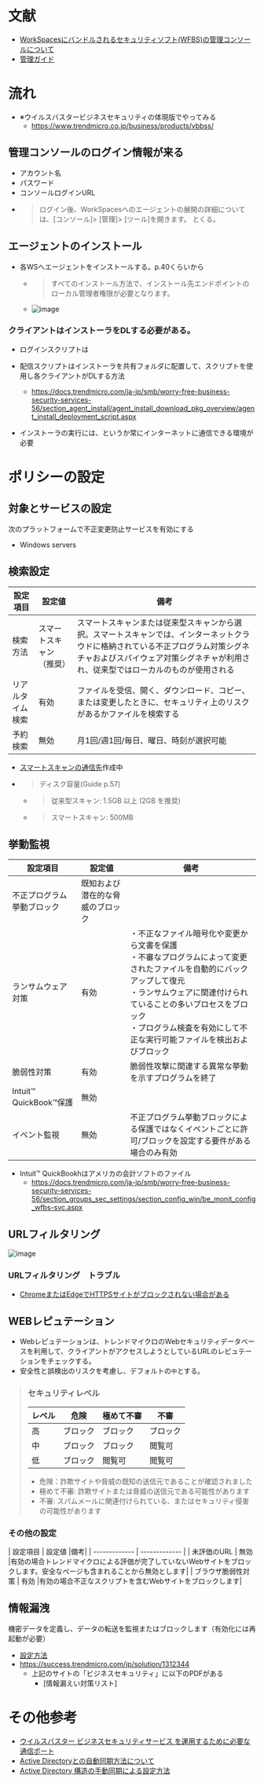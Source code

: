 # 文献
- [WorkSpacesにバンドルされるセキュリティソフト(WFBS)の管理コンソールについて](https://blog.serverworks.co.jp/tech/2020/04/30/workspaces-wfbs/)
- [管理ガイド](https://files.trendmicro.com/jp/ucmodule/vbbiz/100/biz10_ag_r1.pdf)

# 流れ
- ※ウイルスバスタービジネスセキュリティの体現版でやってみる
  - https://www.trendmicro.co.jp/business/products/vbbss/
  
## 管理コンソールのログイン情報が来る
- アカウント名
- パスワード
- コンソールログインURL
- >ログイン後、WorkSpacesへのエージェントの展開の詳細については、[コンソール]> [管理]> [ツール]を開きます。
とくる。

## エージェントのインストール
- 各WSへエージェントをインストールする。p.40くらいから
  - >すべてのインストール方法で、インストール先エンドポイントのローカル管理者権限が必要となります。
  - ![image](https://user-images.githubusercontent.com/60077121/100849201-918bec00-34c5-11eb-8ab1-19d3f6b186d1.png)

### クライアントはインストーラをDLする必要がある。
- ログインスクリプトは
- 配信スクリプトはインストーラを共有フォルダに配置して、スクリプトを使用し各クライアントがDLする方法
  - https://docs.trendmicro.com/ja-jp/smb/worry-free-business-security-services-56/section_agent_install/agent_install_download_pkg_overview/agent_install_deployment_script.aspx

- インストーラの実行には、というか常にインターネットに通信できる環境が必要

# ポリシーの設定
## 対象とサービスの設定
次のプラットフォームで不正変更防止サービスを有効にする

- Windows servers

## 検索設定

| 設定項目 | 設定値 | 備考 |
----|----|---- 
| 検索方法   |  スマートスキャン（推奨） | スマートスキャンまたは従来型スキャンから選択。スマートスキャンでは、インターネットクラウドに格納されている不正プログラム対策シグネチャおよびスパイウェア対策シグネチャが利用され、従来型ではローカルのものが使用される |
| リアルタイム検索 | 有効 |ファイルを受信、開く、ダウンロード、コピー、または変更したときに、セキュリティ上のリスクがあるかファイルを検索する |
| 予約検索 | 無効 |月1回/週1回/毎日、曜日、時刻が選択可能 |

- [スマートスキャンの通信先](https://success.trendmicro.com/jp/solution/000237288)作成中
- >ディスク容量(Guide p.57)
  - >従来型スキャン: 1.5GB 以上 (2GB を推奨)
  - >スマートスキャン: 500MB

## 挙動監視
| 設定項目 | 設定値 | 備考 |
------------- | ------------- | -------------
| 不正プログラム挙動ブロック  |  既知および潜在的な脅威のブロック |  |
| ランサムウェア対策 | 有効 | ・不正なファイル暗号化や変更から文書を保護<br>・不審なプログラムによって変更されたファイルを自動的にバックアップして復元<br>・ランサムウェアに関連付けられていることの多いプロセスをブロック<br>・プログラム検査を有効にして不正な実行可能ファイルを検出およびブロック|
| 脆弱性対策 | 有効 |脆弱性攻撃に関連する異常な挙動を示すプログラムを終了 |
| Intuit™ QuickBook™保護 |無効 | |
| イベント監視 |無効 |不正プログラム挙動ブロックによる保護ではなくイベントごとに許可/ブロックを設定する要件がある場合のみ有効 |

- Intuit™ QuickBookhはアメリカの会計ソフトのファイル
  - https://docs.trendmicro.com/ja-jp/smb/worry-free-business-security-services-56/section_groups_sec_settings/section_config_win/be_monit_config_wfbs-svc.aspx

## URLフィルタリング
![image](https://user-images.githubusercontent.com/60077121/101042691-ce88d900-35c0-11eb-8c25-702c28b74d78.png)

### URLフィルタリング　トラブル
- [ChromeまたはEdgeでHTTPSサイトがブロックされない場合がある](https://success.trendmicro.com/jp/solution/000154688)

## WEBレピュテーション
- Webレピュテーションは、トレンドマイクロのWebセキュリティデータベースを利用して、クライアントがアクセスしようとしているURLのレピュテーションをチェックする。
- 安全性と誤検出のリスクを考慮し、デフォルトの`中`とする。

> ### セキュリティレベル
> 
> |レベル | 危険| 極めて不審| 不審|
>  ------------- | ------------- | ------------- | -------------
> | 高  | ブロック  |ブロック |ブロック|
> | 中  | ブロック | ブロック|閲覧可|
> |低 | ブロック  |閲覧可|閲覧可|
> - 危険：詐欺サイトや脅威の既知の送信元であることが確認されました
> - 極めて不審: 詐欺サイトまたは脅威の送信元である可能性があります
> - 不審: スパムメールに関連付けられている、またはセキュリティ侵害の可能性があります

### その他の設定
| 設定項目  | 設定値 |備考|
| ------------- | ------------- |
| 未評価のURL | 無効  |有効の場合トレンドマイクロによる評価が完了していないWebサイトをブロックします。安全なページも含まれることから無効とします|
| ブラウザ脆弱性対策 | 有効  |有効の場合不正なスクリプトを含むWebサイトをブロックします|

## 情報漏洩
機密データを定義し、データの転送を監視またはブロックします（有効化には再起動が必要）
- [設定方法](https://success.trendmicro.com/jp/solution/1119387)
- https://success.trendmicro.com/jp/solution/1312344
  - 上記のサイトの「ビジネスセキュリティ」に以下のPDFがある
    - [情報漏えい対策リスト]

# その他参考
- [ウイルスバスター ビジネスセキュリティサービス を運用するために必要な通信ポート](https://success.trendmicro.com/jp/solution/1310552)
- [Active Directoryとの自動同期方法について](https://success.trendmicro.com/jp/solution/1118182)
- [Active Directory 構造の手動同期による設定方法](https://success.trendmicro.com/jp/solution/1115789)
